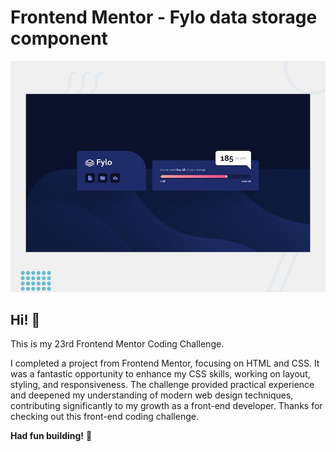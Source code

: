 # Frontend Mentor - Fylo data storage component

![Design preview for the Fylo data storage component coding challenge](./design/desktop-preview.jpg)

## Hi! 👋

This is my 23rd Frontend Mentor Coding Challenge.

I completed a project from Frontend Mentor, focusing on HTML and CSS. It was a fantastic opportunity to enhance my CSS skills, working on layout, styling, and responsiveness. The challenge provided practical experience and deepened my understanding of modern web design techniques, contributing significantly to my growth as a front-end developer.
Thanks for checking out this front-end coding challenge.

**Had fun building!** 🚀
